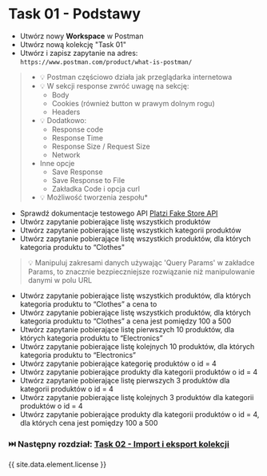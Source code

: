 # Task 01 - Podstawy

* Utwórz nowy **Workspace** w Postman
* Utwórz nową kolekcję "Task 01"
* Utwórz i zapisz zapytanie na adres: ```https://www.postman.com/product/what-is-postman/```

> * 💡 Postman częściowo działa jak przeglądarka internetowa 
> * 💡 W sekcji response zwróć uwagę na sekcję:
>   * Body
>   * Cookies (również button w prawym dolnym rogu)
>   * Headers
> * 💡 Dodatkowo: 
>   * Response code
>   * Response Time
>   * Response Size / Request Size
>   * Network
> * Inne opcje 
>   * Save Response
>   * Save Response to File
>   * Zakładka Code i opcja curl
> * 💡 Możliwość tworzenia zespołu*

* Sprawdź dokumentacje testowego API [Platzi Fake Store API](https://fakeapi.platzi.com/)
* Utwórz zapytanie pobierające listę wszystkich produktów
* Utwórz zapytanie pobierające listę wszystkich kategorii produktów
* Utwórz zapytanie pobierające listę wszystkich produktów, dla których kategoria produktu to “Clothes"

> 💡 Manipuluj zakresami danych używając 'Query Params' w zakładce Params, to znacznie bezpieczniejsze rozwiązanie niż
> manipulowanie danymi w polu URL

* Utwórz zapytanie pobierające listę wszystkich produktów, dla których kategoria produktu to “Clothes” a cena to
* Utwórz zapytanie pobierające listę wszystkich produktów, dla których kategoria produktu to “Clothes” a cena jest
  pomiędzy
  100 a 500
* Utwórz zapytanie pobierające listę pierwszych 10 produktów, dla których kategoria produktu to “Electronics”
* Utwórz zapytanie pobierające listę kolejnych 10 produktów, dla których kategoria produktu to “Electronics”
* Utwórz zapytanie pobierające kategorię produktów o id = 4
* Utwórz zapytanie pobierające produkty dla kategorii produktów o id = 4
* Utwórz zapytanie pobierające listę pierwszych 3 produktów dla kategorii produktów o id = 4
* Utwórz zapytanie pobierające listę kolejnych 3 produktów dla kategorii produktów o id = 4
* Utwórz zapytanie pobierające produkty dla kategorii produktów o id = 4, dla których cena jest pomiędzy 100
  a 500

### ⏭️ Następny rozdział: [Task 02 - Import i eksport kolekcji](02-task-import-export-kolekcji.md)

{{ site.data.element.license }}